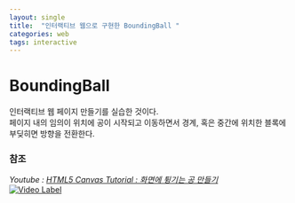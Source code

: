 ```yaml
---
layout: single
title:  "인터랙티브 웹으로 구현한 BoundingBall "
categories: web
tags: interactive
---
```


# BoundingBall

인터랙티브 웹 페이지 만들기를 실습한 것이다.
<br>페이지 내의 임의이 위치에 공이 시작되고 이동하면서 경계, 혹은 중간에 위치한 블록에 부딪히면 방향을 전환한다.

### 참조
<i>Youtube : [HTML5 Canvas Tutorial : 화면에 튕기는 공 만들기](https://www.youtube.com/watch?v=sLCiI6d5vTM)</i>
<br>[![Video Label](https://i.ytimg.com/vi/sLCiI6d5vTM/0.jpg)](https://www.youtube.com/watch?v=sLCiI6d5vTM)
